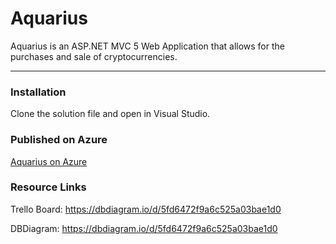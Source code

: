 # Aquarius

Aquarius is an ASP.NET MVC 5 Web Application that allows for the purchases and sale of cryptocurrencies.

------

### Installation

Clone the solution file and open in Visual Studio.



### Published on Azure

[Aquarius on Azure](https://aquariuswebmvc.azurewebsites.net/)




### Resource Links

Trello Board:
https://dbdiagram.io/d/5fd6472f9a6c525a03bae1d0

DBDiagram:
https://dbdiagram.io/d/5fd6472f9a6c525a03bae1d0







